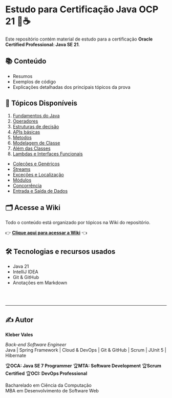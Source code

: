 # Estudo para Certificação Java OCP 21 🧠☕️

Este repositório contém material de estudo para a certificação **Oracle Certified Professional: Java SE 21**.

## 📚 Conteúdo

- Resumos
- Exemplos de código
- Explicações detalhadas dos principais tópicos da prova

## 📂 Tópicos Disponíveis

1. [Fundamentos do Java](https://github.com/KleberVales/oracle-certified-professional-java-SE-21-developer/wiki/01.-Java-Fundamentals)
2. [Operadores](https://github.com/KleberVales/oracle-certified-professional-java-SE-21-developer/wiki/02.-Operators)
3. [Estruturas de decisão](https://github.com/KleberVales/oracle-certified-professional-java-SE-21-developer/wiki/03.-Making-Decisions)
4. [APIs básicas](https://github.com/KleberVales/oracle-certified-professional-java-SE-21-developer/wiki/APIs-b%C3%A1sicas)
5. [Metodos](https://github.com/KleberVales/oracle-certified-professional-java-SE-21-developer/wiki/M%C3%A9todos)
6. [Modelagem de Classe](https://github.com/KleberVales/oracle-certified-professional-java-SE-21-developer/wiki/Modelagem-de-Classe)
7. [Além das Classes](https://github.com/KleberVales/oracle-certified-professional-java-SE-21-developer/wiki/Al%C3%A9m-das-Classes)
8. [Lambdas e Interfaces Funcionais](https://github.com/KleberVales/oracle-certified-professional-java-SE-21-developer/wiki/Lambdas-e-Interfaces-Funcionais)
- [Coleções e Genéricos](https://github.com/KleberVales/oracle-certified-professional-java-SE-21-developer/wiki/Cole%C3%A7%C3%B5es-e-Gen%C3%A9ricos)
- [Streams](https://github.com/KleberVales/oracle-certified-professional-java-SE-21-developer/wiki/Streams)
- [Exceções e Localização](https://github.com/KleberVales/oracle-certified-professional-java-SE-21-developer/wiki/Exce%C3%A7%C3%B5es-e-Localiza%C3%A7%C3%A3o)
- [Módulos](https://github.com/KleberVales/oracle-certified-professional-java-SE-21-developer/wiki/M%C3%B3dulos)
- [Concorrência](https://github.com/KleberVales/oracle-certified-professional-java-SE-21-developer/wiki/Concorr%C3%AAncia)
- [Entrada e Saída de Dados](https://github.com/KleberVales/oracle-certified-professional-java-SE-21-developer/wiki/Entrada-e-Sa%C3%ADda-de-Dados)

## 🗂 Acesse a Wiki

Todo o conteúdo está organizado por tópicos na Wiki do repositório.

👉 **[Clique aqui para acessar a Wiki](../../wiki)** 👈

## 🛠 Tecnologias e recursos usados

- Java 21
- IntelliJ IDEA
- Git & GitHub
- Anotações em Markdown



<br><br>

--- 

## ✍️ Autor

**Kleber Vales**  

*Back-end Software Engineer*  
Java | Spring Framework | Cloud & DevOps | Git & GitHub | Scrum | JUnit 5 | Hibernate  

🏆**OCA: Java SE 7 Programmer** 🏆**MTA: Software Development** 🏆**Scrum Certified** 🏆**OCI: DevOps Professional**

Bacharelado em Ciência da Computação  
MBA em Desenvolvimento de Software Web








